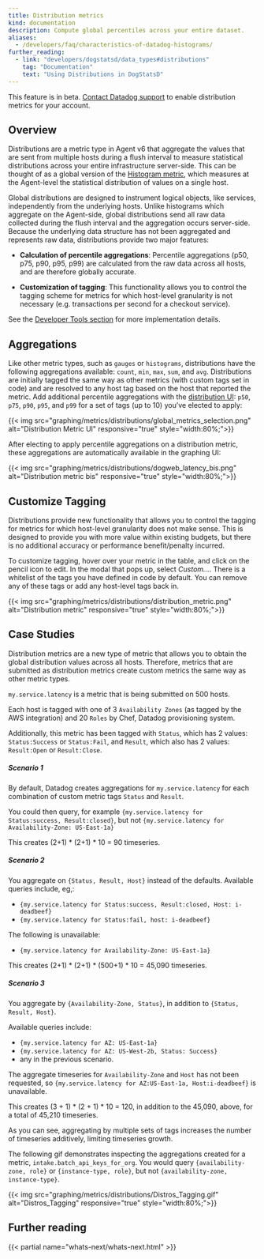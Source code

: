```yaml
---
title: Distribution metrics
kind: documentation
description: Compute global percentiles across your entire dataset.
aliases:
  - /developers/faq/characteristics-of-datadog-histograms/
further_reading:
  - link: "developers/dogstatsd/data_types#distributions"
    tag: "Documentation"
    text: "Using Distributions in DogStatsD"
---
```

<div class="alert alert-warning">	
This feature is in beta. <a href="https://docs.datadoghq.com/help/">Contact Datadog support</a> to enable distribution metrics for your account.	
</div>

## Overview

Distributions are a metric type in Agent v6 that aggregate the values that are sent from multiple hosts during a flush interval to measure statistical distributions across your entire infrastructure server-side.  This can be thought of as a global version of the [Histogram metric][1], which measures at the Agent-level the statistical distribution of values on a single host.

Global distributions are designed to instrument logical objects, like services, independently from the underlying hosts. Unlike histograms which aggregate on the Agent-side, global distributions send all raw data collected during the flush interval and the aggregation occurs server-side. Because the underlying data structure has not been aggregated and represents raw data, distributions provide two major features:

* **Calculation of percentile aggregations**: Percentile aggregations (p50, p75, p90, p95, p99) are calculated from the raw data across all hosts, and are therefore globally accurate.

* **Customization of tagging**: This functionality allows you to control the tagging scheme for metrics for which host-level granularity is not necessary (e.g. transactions per second for a checkout service).

See the [Developer Tools section][2] for more implementation details.

## Aggregations

Like other metric types, such as `gauges` or `histograms`, distributions have the following aggregations available: `count`, `min`, `max`, `sum`, and `avg`. Distributions are initially tagged the same way as other metrics (with custom tags set in code) and are resolved to any host tag based on the host that reported the metric. Add additional percentile aggregations with the [distribution UI][3]: `p50`, `p75`, `p90`, `p95`, and `p99` for a set of tags (up to 10) you’ve elected to apply:

{{< img src="graphing/metrics/distributions/global_metrics_selection.png" alt="Distribution Metric UI" responsive="true" style="width:80%;">}}

After electing to apply percentile aggregations on a distribution metric, these aggregations are automatically available in the graphing UI:

{{< img src="graphing/metrics/distributions/dogweb_latency_bis.png" alt="Distribution metric bis" responsive="true" style="width:80%;">}}

## Customize Tagging

Distributions provide new functionality that allows you to control the tagging for metrics for which host-level granularity does not make sense. This is designed to provide you with more value within existing budgets, but there is no additional accuracy or performance benefit/penalty incurred.

To customize tagging, hover over your metric in the table, and click on the pencil icon to edit. In the modal that pops up, select *Custom...*. There is a whitelist of the tags you have defined in code by default. You can remove any of these tags or add any host-level tags back in.

{{< img src="graphing/metrics/distributions/distribution_metric.png" alt="Distribution metric" responsive="true" style="width:80%;">}}

## Case Studies
Distribution metrics are a new type of metric that allows you to obtain the global distribution values across all hosts. Therefore, metrics that are submitted as distribution metrics create custom metrics the same way as other metric types.

`my.service.latency` is a metric that is being submitted on 500 hosts.

Each host is tagged with one of 3 `Availability Zones` (as tagged by the AWS integration) and 20 `Roles` by Chef, Datadog provisioning system.

Additionally, this metric has been tagged with `Status`, which has 2 values: `Status:Success` or `Status:Fail`, and `Result`, which also has 2 values: `Result:Open` or `Result:Close`.

##### Scenario 1

By default, Datadog creates aggregations for `my.service.latency` for each combination of custom metric tags `Status` and `Result`.

You could then query, for example `{my.service.latency for Status:success, Result:closed}`, but not `{my.service.latency for Availability-Zone: US-East-1a}`

This creates (2+1) * (2+1) * 10 = 90 timeseries.

##### Scenario 2

You aggregate on `{Status, Result, Host}` instead of the defaults.
Available queries include, eg,:

* `{my.service.latency for Status:success, Result:closed, Host: i-deadbeef}`
* `{my.service.latency for Status:fail, host: i-deadbeef}`

The following is unavailable:

* `{my.service.latency for Availability-Zone: US-East-1a}`

This creates (2+1) * (2+1) * (500+1) * 10 = 45,090 timeseries.

##### Scenario 3

You aggregate by `{Availability-Zone, Status}`, in addition to `{Status, Result, Host}`.

Available queries include:

* `{my.service.latency for AZ: US-East-1a}`
* `{my.service.latency for AZ: US-West-2b, Status: Success}`
*  any in the previous scenario.

The aggregate timeseries for `Availability-Zone` and `Host` has not been requested, so `{my.service.latency for AZ:US-East-1a, Host:i-deadbeef}` is unavailable.

This creates (3 + 1) * (2 + 1) * 10 = 120, in addition to the 45,090, above, for a total of 45,210 timeseries.

As you can see, aggregating by multiple sets of tags increases the number of timeseries additively, limiting timeseries growth.

The following gif demonstrates inspecting the aggregations created for a metric, `intake.batch_api_keys_for_org`. You would query `{availability-zone, role}` or `{instance-type, role}`, but not `{availability-zone, instance-type}`.

{{< img src="graphing/metrics/distributions/Distros_Tagging.gif" alt="Distros_Tagging" responsive="true" style="width:80%;">}}

## Further reading

{{< partial name="whats-next/whats-next.html" >}}

[1]: /developers/metrics/histograms
[2]: /developers/metrics/distributions
[3]: https://app.datadoghq.com/metric/distribution_metrics
